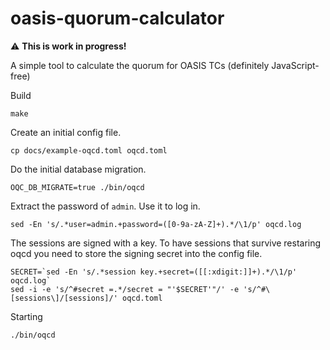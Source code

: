 # oasis-quorum-calculator

:warning: **This is work in progress!**

A simple tool to calculate the quorum for OASIS TCs (definitely JavaScript-free)


Build
```shell
make
```

Create an initial config file.
```shell
cp docs/example-oqcd.toml oqcd.toml
```

Do the initial database migration.
```shell
OQC_DB_MIGRATE=true ./bin/oqcd
```

Extract the password of `admin`. Use it to log in.
```shell
sed -En 's/.*user=admin.+password=([0-9a-zA-Z]+).*/\1/p' oqcd.log
```

The sessions are signed with a key.
To have sessions that survive restaring oqcd
you need to store the signing secret into the config file.
```shell
SECRET=`sed -En 's/.*session key.+secret=([[:xdigit:]]+).*/\1/p' oqcd.log`
sed -i -e 's/^#secret =.*/secret = "'$SECRET'"/' -e 's/^#\[sessions\]/[sessions]/' oqcd.toml
```

Starting
```shell
./bin/oqcd
```

